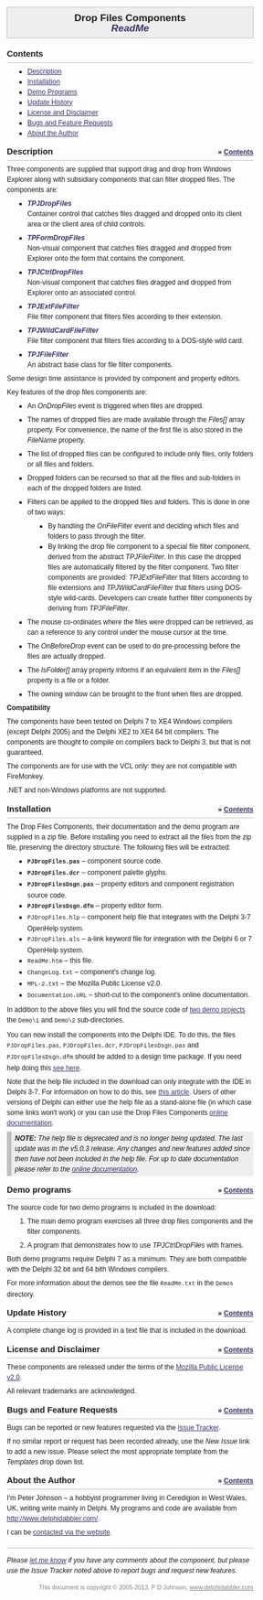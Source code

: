 <!DOCTYPE html PUBLIC "-//W3C//DTD XHTML 1.0 Transitional//EN"
  "http://www.w3.org/TR/xhtml1/DTD/xhtml1-transitional.dtd">
<!--
 * This Source Code Form is subject to the terms of the Mozilla Public License,
 * v. 2.0. If a copy of the MPL was not distributed with this file, You can
 * obtain one at http://mozilla.org/MPL/2.0/
 *
 * Copyright (C) 2005-2013, Peter Johnson (www.delphidabbler.com).
 *
 * Read-me file for Drop Files Components.
-->
<html xmlns="http://www.w3.org/1999/xhtml" lang="en" xml:lang="en">

<head>

  <title>
    DelphiDabbler.com Drop Files Components ReadMe
  </title>

  <style type="text/css">
    body {
      margin: 1em;
      padding: 0;
      font-family: Verdana, Arial, sans-serif;
      font-size: 9pt;
      line-height: 150%;
    }
    h1 {
      margin: 0 0 1em 0;
      padding: 0.5em;
      border: 1px silver solid;
      background-color: #eee;
      font-size: 13pt;
      font-weight: bold;
      text-align: center;
    }
    h1 .subtitle {
      font-style: italic;
      color: #336;
    }
    h2 {
      margin: 1em 0 0 0;
      padding: 0;
      padding-bottom: 6px;
      border-bottom: 1px silver solid;
      font-size: 11pt;
      font-weight: bold;
    }
    h3 {
      margin: 0.5em 0 0 0;
      padding: 0;
      font-size: 9pt;
      font-weight: bold;
    }
    p {
      margin: 0.5em 0 0 0;
      padding: 0;
    }
    ul, ol {
      margin: 0.5em 0 0 3em;
      padding: 0;
    }
    ul {
      list-style-type: square;
    }
    ul.spaced li,
    ol.spaced li {
      margin-top: 0.5em;
    }
    ul.spaced li,
    ol.spaced li {
      margin-top: 0.5em;
    }
    ul.unspaced li,
    ol.unspaced li {
      margin-top: 0;
    }
    ul.unspaced li.first,
    ol.unspaced li.first {
      margin-top: 0.5em;
    }
    code {
      font-family: "Courier New", Courier, monospace;
    }
    a:link {
      color: #336;
      text-decoration: underline;
    }
    a:visited {
      color: #669;
      text-decoration: underline;
    }
    a:active {
      color: #336;
      text-decoration: underline;
    }
    a:hover {
      text-decoration: underline;
    }
    .gototop {
      margin: 1em 0 0 0;
      padding: 0.3em 0 0 0;
      text-align: center;
      position: relative;
      float: right;
      font-weight: bold;
    }
    .pullout {
      border-left: 8px silver solid;
      background-color: #eee;
      margin: 0.5em 0 0 0;
      padding: 0.25em 0.5em;
      font-style: italic;
    }
    .indent {
      margin-left: 3em;
    }
    .highlight {
      color: #336;
      font-style: italic;
      font-weight: bold;
    }
    .endnotes {
      margin: 1.5em 0 0 0;
      padding: 1em 0 0 0;
      border-top: 1px silver solid;
    }
    .comments {
      font-style: italic;
    }
    .copyright,
    .copyright a:link,
    .copyright a:visited,
    .copyright a:active {
      margin: 1em 0 0 0;
      color: gray;
      font-size: 8pt;
      text-align: right;
    }
  </style>

</head>

<body>

<h1>
  Drop Files Components<br />
  <span class="subtitle">ReadMe</span>
</h1>


<h2 id="contents">
  Contents
</h2>

<ul>
  <li><a href="#desc">Description</a></li>
  <li><a href="#installation">Installation</a></li>
  <li><a href="#demos">Demo Programs</a></li>
  <li><a href="#update">Update History</a></li>
  <li><a href="#license">License and Disclaimer</a></li>
  <li><a href="#bugs">Bugs and Feature Requests</a></li>
  <li><a href="#author">About the Author</a></li>
</ul>


<p class="gototop">
  &raquo; <a href="#contents">Contents</a>
</p>

<h2 id="desc">
  Description
</h2>

<p>
  Three components are supplied that support drag and drop from Windows Explorer
  along with subsidiary components that can filter dropped files. The components
  are:
</p>

<ul class="spaced">
  <li>
    <span class="highlight">TPJDropFiles</span><br />
    Container control that catches files dragged and dropped onto its client
    area or the client area of child controls.
  </li>
  <li>
    <span class="highlight">TPFormDropFiles</span><br />
    Non-visual component that catches files dragged and dropped from Explorer
    onto the form that contains the component.
  </li>
  <li>
    <span class="highlight">TPJCtrlDropFiles</span><br />
    Non-visual component that catches files dragged and dropped from Explorer
    onto an associated control.
  </li>
  <li>
    <span class="highlight">TPJExtFileFilter</span><br />
    File filter component that filters files according to their extension.
  </li>
  <li>
    <span class="highlight">TPJWildCardFileFilter</span><br />
    File filter component that filters files according to a DOS-style wild card.
  </li>
  <li>
    <span class="highlight">TPJFileFilter</span><br />
    An abstract base class for file filter components.
  </li>
</ul>

<p>
  Some design time assistance is provided by component and property editors.
</p>

<p>
  Key features of the drop files components are:
</p>

<ul class="spaced">
  <li>
    An <var>OnDropFiles</var> event is triggered when files are dropped.
  </li>
  <li>
    The names of dropped files are made available through the <var>Files[]</var>
    array property. For convenience, the name of the first file is also stored
    in the <var>FileName</var> property.
  </li>
  <li>
    The list of dropped files can be configured to include only files, only
    folders or all files and folders.
  </li>
  <li>
    Dropped folders can be recursed so that all the files and sub-folders in
    each of the dropped folders are listed.
  </li>
  <li>
    Filters can be applied to the dropped files and folders. This is done in one
    of two ways:
    <ul class="unspaced">
      <li class="first">
        By handling the <var>OnFileFilter</var> event and deciding which files
        and folders to pass through the filter.
      </li>
      <li>
        By linking the drop file component to a special file filter component,
        derived from the abstract <var>TPJFileFilter</var>. In this case the
        dropped files are automatically filtered by the filter component. Two
        filter components are provided: <var>TPJExtFileFilter</var> that filters
        according to file extensions and <var>TPJWildCardFileFilter</var> that
        filters using DOS-style wild-cards. Developers can create further filter
        components by deriving from <var>TPJFileFilter</var>.
      </li>
    </ul>
  </li>
  <li>
    The mouse co-ordinates where the files were dropped can be retrieved, as can
    a reference to any control under the mouse cursor at the time.
  </li>
  <li>
    The <var>OnBeforeDrop</var> event can be used to do pre-processing before
    the files are actually dropped.
  </li>
  <li>
    The <var>IsFolder[]</var> array property informs if an equivalent item in
    the <var>Files[]</var> property is a file or a folder.
  </li>
  <li>
    The owning window can be brought to the front when files are dropped.
  </li>
</ul>

<h3>
   Compatibility
</h3>

<p>
  The components have been tested on Delphi 7 to XE4 Windows compilers (except
  Delphi 2005) and the Delphi XE2 to XE4 64 bit compilers. The components are
  thought to compile on compilers back to Delphi 3, but that is not guaranteed.
</p>

<p>
  The components are for use with the VCL only: they are not compatible with
  FireMonkey.
</p>

<p>
  .NET and non-Windows platforms are not supported.
</p>

<p class="gototop">
  &raquo; <a href="#contents">Contents</a>
</p>

<h2 id="installation">
  Installation
</h2>

<p>
  The Drop Files Components, their documentation and the demo program are
  supplied in a zip file. Before installing you need to extract all the files
  from the zip file, preserving the directory structure. The following files
  will be extracted:
</p>

<ul>
  <li class="first">
    <strong><code>PJDropFiles.pas</code></strong> &ndash; component source code.
  </li>
  <li>
    <strong><code>PJDropFiles.dcr</code></strong> &ndash; component palette
    glyphs.
  </li>
  <li>
    <strong><code>PJDropFilesDsgn.pas</code></strong> &ndash; property editors
    and component registration source code.
  </li>
  <li>
    <strong><code>PJDropFilesDsgn.dfm</code></strong> &ndash; property editor
    form.
  </li>
  <li>
    <code>PJDropFiles.hlp</code> &ndash; component help file that integrates
    with the Delphi 3-7 OpenHelp system.
  </li>
  <li>
    <code>PJDropFiles.als</code> &ndash; a-link keyword file for integration
    with the Delphi 6 or 7 OpenHelp system.
  </li>
  <li>
    <code>ReadMe.htm</code> &ndash; this file.
  </li>
  <li>
    <code>ChangeLog.txt</code> &ndash; component's change log.
  </li>
  <li>
    <code>MPL-2.txt</code> &ndash; the Mozilla Public License v2.0.
  </li>
  <li>
    <code>Documentation.URL</code> &ndash; short-cut to the component's online
    documentation.
  </li>
</ul>

<p>
  In addition to the above files you will find the source code of <a
    href="#demos"
  >two demo projects</a> the <code>Demo\1</code> and <code>Demo\2</code>
  sub-directories.
</p>

<p>
  You can now install the components into the Delphi IDE. To do this, the files
  <code>PJDropFiles.pas</code>, <code>PJDropFiles.dcr</code>,
  <code>PJDropFilesDsgn.pas</code> and <code>PJDropFilesDsgn.dfm</code> should
  be added to a design time package. If you need help doing this <a
    href="http://www.delphidabbler.com/url/install-comp"
  >see here</a>.
</p>

<p>
  Note that the help file included in the download can only integrate with the
  IDE in Delphi 3-7. For information on how to do this, see <a
    href="http://www.delphidabbler.com/articles?article=15"
  >this article</a>. Users of other versions of Delphi can either use the help
  file as a stand-alone file (in which case some links won't work) or you can
  use the Drop Files Components <a
    href="http://www.delphidabbler.com/url/dropfiles-docs"
  >online documentation</a>.
</p>

<p class="pullout">
  <strong>NOTE:</strong> The help file is deprecated and is no longer being
  updated. The last update was in the v5.0.3 release. Any changes and new
  features added since then have not been included in the help file. For up to
  date documentation please refer to the <a
    href="http://www.delphidabbler.com/url/dropfiles-docs"
  >online documentation</a>.
</p>


<p class="gototop">
  &raquo; <a href="#contents">Contents</a>
</p>

<h2 id="demos">
  Demo programs
</h2>

<p>
  The source code for two demo programs is included in the download:
</p>

<ol class="spaced">
  <li>
    The main demo program exercises all three drop files components and the
    filter components.
  </li>
  <li>
    A program that demonstrates how to use <var>TPJCtrlDropFiles</var> with
    frames.
  </li>
</ol>

<p>
  Both demo programs require Delphi 7 as a minimum. They are both compatible
  with the Delphi 32 bit and 64 bith Windows compilers.
</p>

<p>
  For more information about the demos see the file <code>ReadMe.txt</code> in
  the <code>Demos</code> directory.
</p>


<p class="gototop">
  &raquo; <a href="#contents">Contents</a>
</p>

<h2 id="update">
  Update History
</h2>

<p>
  A complete change log is provided in a text file that is included in the
  download.
</p>


<p class="gototop">
  &raquo; <a href="#contents">Contents</a>
</p>

<h2 id="license">
  License and Disclaimer
</h2>

<p>
  These components are released under the terms of the <a
    href="http://www.mozilla.org/MPL/2.0/"
  >Mozilla Public License v2.0</a>.
</p>

<p>
  All relevant trademarks are acknowledged.
</p>


<p class="gototop">
  &raquo; <a href="#contents">Contents</a>
</p>

<h2 id="bugs">
  Bugs and Feature Requests
</h2>

<p>
  Bugs can be reported or new features requested via the <a
    href="http://www.delphidabbler.com/url/ddlib-issues"
  >Issue Tracker</a>.
</p>

<p>
  If no similar report or request has been recorded already, use the <em>New
  Issue</em> link to add a new issue. Please select the most appropriate
  template from the <em>Templates</em> drop down list.
</p>


<p class="gototop">
  &raquo; <a href="#contents">Contents</a>
</p>

<h2 id="author">
  About the Author
</h2>

<p>
  I'm Peter Johnson &ndash; a hobbyist programmer living in Ceredigion in West
  Wales, UK, writing write mainly in Delphi. My programs and code are available
  from <a
    href="http://www.delphidabbler.com/"
  >http://www.delphidabbler.com/</a>.
</p>

<p>
  I can be <a
    href="http://www.delphidabbler.com/contact"
  >contacted via the website</a>.
</p>


<div class="endnotes">
  <div class="comments">
    Please <a
      href="http://www.delphidabbler.com/contact"
    >let me know</a> if you have any comments about the component, but please
    use the Issue Tracker noted above to report bugs and request new features.
  </div>
  <div class="copyright">
    This document is copyright &copy; 2005-2013, P D Johnson, <a
      href="http://www.delphidabbler.com/"
    >www.delphidabbler.com</a>
  </div>
</div>

</body>

</html>
